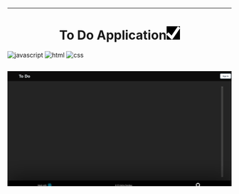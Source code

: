 <p style="display: flex; flex-direction: column; justify-content: center; align-items:center; text-align: center; align: center;">
<p style="display:flex; margin-bottom: 40px; border-bottom: solid 2px grey">
<h1 style="text-align: center;">To Do Application<img src="logo.png" width=30 height=30/></h1>

</p>


![javascript](https://img.shields.io/badge/JavaScript-323330?style=for-the-badge&logo=javascript&logoColor=F7DF1E)
![html](https://img.shields.io/badge/HTML5-E34F26?style=for-the-badge&logo=html5&logoColor=white)
![css](https://img.shields.io/badge/CSS3-1572B6?style=for-the-badge&logo=css3&logoColor=white)


<p style="display:flex;">


</p>
<img src="./todo-react-example.gif" width=700/>
</p>